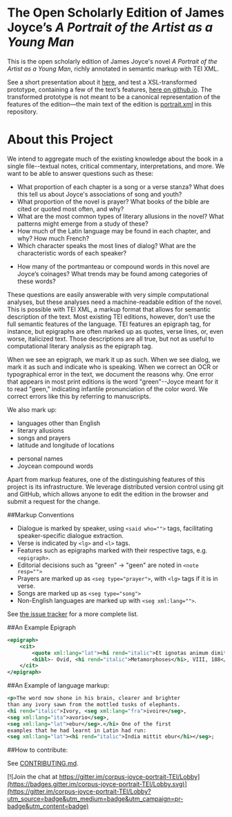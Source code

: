 # The Open Scholarly Edition of James Joyce’s _A Portrait of the Artist as a Young Man_

This is the open scholarly edition of James Joyce's novel _A Portrait of the Artist as a Young Man_, richly annotated in semantic markup with TEI XML. 

See a short presentation about it [here](http://jonreeve.com/presentations/portrait-xml/), and test a XSL-transformed prototype, containing a few of the text’s features, [here on github.io](http://jonathanreeve.github.io/corpus-joyce-portrait-TEI/). The transformed prototype is not meant to be a canonical representation of the features of the edition—the main text of the edition is [portrait.xml](https://github.com/JonathanReeve/corpus-joyce-portrait-TEI/blob/gh-pages/portrait.xml) in this repository.

# About this Project

We intend to aggregate much of the existing knowledge about the book in a single file--textual notes, critical commentary, interpretations, and more. We want to be able to answer questions such as these:
 * What proportion of each chapter is a song or a verse stanza? What does this tell us about Joyce's associations of song and youth? 
 * What proportion of the novel is prayer? What books of the bible are cited or quoted most often, and why?
 * What are the most common types of literary allusions in the novel? What patterns might emerge from a study of these? 
 * How much of the Latin language may be found in each chapter, and why? How much French?
 * Which character speaks the most lines of dialog? What are the characteristic words of each speaker? 
 - How many of the portmanteau or compound words in this novel are Joyce’s coinages? What trends may be found among categories of these words?

These questions are easily answerable with very simple computational analyses, but these analyses need a machine-readable edition of the novel. This is possible with TEI XML, a markup format that allows for semantic description of the text. Most existing TEI editions, however, don't use the full semantic features of the language. TEI features an epigraph tag, for instance, but epigraphs are often marked up as quotes, verse lines, or, even worse, italicized text. Those descriptions are all true, but not as useful to computational literary analysis as the epigraph tag. 

When we see an epigraph, we mark it up as such. When we see dialog, we mark it as such and indicate who is speaking. When we correct an OCR or typographical error in the text, we document the reasons why. One error that appears in most print editions is the word "green"--Joyce meant for it to read "geen," indicating infantile pronunciation of the color word. We correct errors like this by referring to manuscripts.

We also mark up:  
 * languages other than English
 * literary allusions
 * songs and prayers
 * latitude and longitude of locations 
 - personal names
 - Joycean compound words

Apart from markup features, one of the distinguishing features of this project is its infrastructure. We leverage distributed version control using git and GitHub, which allows anyone to edit the edition in the browser and submit a request for the change.  

##Markup Conventions
 * Dialogue is marked by speaker, using `<said who="">` tags, facilitating speaker-specific dialogue extraction. 
 * Verse is indicated by `<lg>` and `<l>` tags. 
 * Features such as epigraphs marked with their respective tags, e.g. `<epigraph>`.  
 * Editorial decisions such as "green" -> "geen" are noted in `<note resp="">`
 * Prayers are marked up as `<seg type="prayer">`, with `<lg>` tags if it is in verse. 
 * Songs are marked up as `<seg type="song">`
 * Non-English languages are marked up with `<seg xml:lang="">`. 

See [the issue tracker](https://github.com/JonathanReeve/corpus-joyce-portrait-TEI/issues) for a more complete list. 

##An Example Epigraph 

```xml
<epigraph>
    <cit> 
        <quote xml:lang="lat"><hi rend="italic">Et ignotas animum dimittit in artes.</hi></quote> 
        <bibl>- Ovid, <hi rend="italic">Metamorphoses</hi>, VIII, 188</bibl> 
    </cit> 
</epigraph>
```

##An Example of language markup: 

```xml
<p>The word now shone in his brain, clearer and brighter 
than any ivory sawn from the mottled tusks of elephants. 
<hi rend="italic">Ivory, <seg xml:lang="fra">ivoire</seg>, 
<seg xml:lang="ita">avorio</seg>, 
<seg xml:lang="lat">ebur</seg>.</hi> One of the first 
examples that he had learnt in Latin had run: 
<seg xml:lang="lat"><hi rend="italic">India mittit ebur</hi></seg>; 
```

##How to contribute:

See [CONTRIBUTING.md](https://github.com/JonathanReeve/corpus-joyce-portrait-TEI/blob/gh-pages/CONTRIBUTING.md). 

[![Join the chat at https://gitter.im/corpus-joyce-portrait-TEI/Lobby](https://badges.gitter.im/corpus-joyce-portrait-TEI/Lobby.svg)](https://gitter.im/corpus-joyce-portrait-TEI/Lobby?utm_source=badge&utm_medium=badge&utm_campaign=pr-badge&utm_content=badge)
